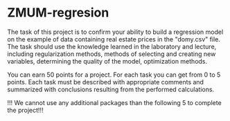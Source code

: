 # ZMUM-regresion
The task of this project is to confirm your ability to build a regression model on the example of data containing real estate prices in the "domy.csv" file. The task should use the knowledge learned in the laboratory and lecture, including regularization methods, methods of selecting and creating new variables, determining the quality of the model, optimization methods.

You can earn 50 points for a project. For each task you can get from 0 to 5 points. Each task must be described with appropriate comments and summarized with conclusions resulting from the performed calculations.

!!! We cannot use any additional packages than the following 5 to complete the project!!!
